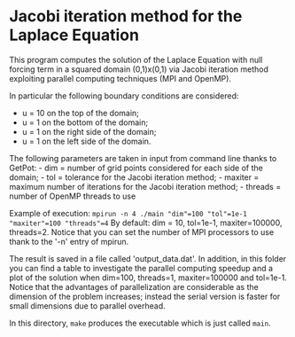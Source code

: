 # Jacobi iteration method for the Laplace Equation #

This program computes the solution of the Laplace Equation with null forcing term in a squared domain (0,1)x(0,1) via Jacobi iteration method exploiting parallel computing techniques (MPI and OpenMP).

In particular the following boundary conditions are considered:
- u = 10 on the top of the domain;
- u = 1 on the bottom of the domain;
- u = 1 on the right side of the domain;
- u = 1 on the left side of the domain.

The following parameters are taken in input from command line thanks to GetPot:
	- dim = number of grid points considered for each side of the domain;
	- tol = tolerance for the Jacobi iteration method;
	- maxiter = maximum number of iterations for the Jacobi iteration method;
	- threads = number of OpenMP threads to use

Example of execution: `mpirun -n 4 ./main "dim"=100 "tol"=1e-1 "maxiter"=100 "threads"=4`
By default: dim = 10, tol=1e-1, maxiter=100000, threads=2.
Notice that you can set the number of MPI processors to use thank to the '-n' entry of mpirun.

The result is saved in a file called 'output_data.dat'.
In addition, in this folder you can find a table to investigate the parallel computing speedup and a plot of the solution when dim=100, threads=1, maxiter=100000 and tol=1e-1. 
Notice that the advantages of parallelization are considerable as the dimension of the problem increases; instead the serial version is faster for small dimensions due to parallel overhead.

In this directory, `make` produces the executable which is just called `main`.

